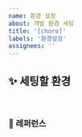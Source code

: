 ```yaml
---
name: 환경 설정
about: 개발 환경 세팅
title: '[chore]'
labels: '환경설정'
assignees: ''
---
```


## ✨ 세팅할 환경

<br>

### 📕 레퍼런스